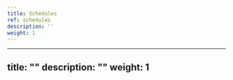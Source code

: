 ```yaml
---
title: Schedules
ref: schedules
description: ''
weight: 1
---
```

---
title: ""
description: ""
weight: 1
---